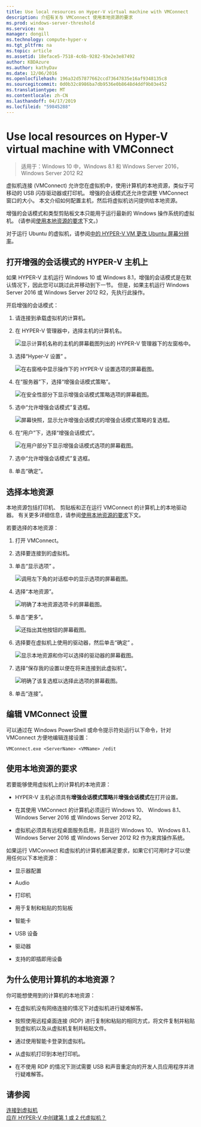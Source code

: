 ```yaml
---
title: Use local resources on Hyper-V virtual machine with VMConnect
description: 介绍有关与 VMConnect 使用本地资源的要求
ms.prod: windows-server-threshold
ms.service: na
manager: dongill
ms.technology: compute-hyper-v
ms.tgt_pltfrm: na
ms.topic: article
ms.assetid: 18eface5-7518-4c6b-9282-93e2e3e87492
author: KBDAzure
ms.author: kathyDav
ms.date: 12/06/2016
ms.openlocfilehash: 196a32d57877662ccd73647835e16af9348135c8
ms.sourcegitcommit: 0d0b32c8986ba7db9536e0b8648d4ddf9b03e452
ms.translationtype: MT
ms.contentlocale: zh-CN
ms.lasthandoff: 04/17/2019
ms.locfileid: "59845288"
---
```

# <a name="use-local-resources-on-hyper-v-virtual-machine-with-vmconnect"></a>Use local resources on Hyper-V virtual machine with VMConnect

>适用于：Windows 10 中，Windows 8.1 和 Windows Server 2016，Windows Server 2012 R2

虚拟机连接 (VMConnect) 允许您在虚拟机中，使用计算机的本地资源，类似于可移动的 USB 闪存驱动器或打印机。 增强的会话模式还允许您调整 VMConnect 窗口的大小。 本文介绍如何配置主机，然后将虚拟机访问提供给本地资源。

增强的会话模式和类型剪贴板文本只能用于运行最新的 Windows 操作系统的虚拟机。 \(请参阅[使用本地资源的要求](#BKMK_NEW)下文。\) 

对于运行 Ubuntu 的虚拟机，请参阅[中的 HYPER-V VM 更改 Ubuntu 屏幕分辨率](https://blogs.msdn.microsoft.com/virtual_pc_guy/2014/09/19/changing-ubuntu-screen-resolution-in-a-hyper-v-vm/)。 
  
## <a name="BKMK_OVER"></a>打开增强的会话模式的 HYPER-V 主机上  
如果 HYPER-V 主机运行 Windows 10 或 Windows 8.1，增强的会话模式是在默认情况下，因此您可以跳过此并移动到下一节。 但是，如果主机运行 Windows Server 2016 或 Windows Server 2012 R2，先执行此操作。 
  
开启增强的会话模式：

1.  请连接到承载虚拟机的计算机。  
  
2.  在 HYPER-V 管理器中，选择主机的计算机名。  
  
    ![显示计算机名称的主机的屏幕截图列出的 HYPER-V 管理器下的左窗格中。](media/Hyper-V-HyperVManager-HostNameSelected.png)  
  
3.  选择“Hyper-V 设置” 。  
  
    ![在右窗格中显示操作下的 HYPER-V 设置选项的屏幕截图。](media/HyperV-ActionsHyperVSettings.png)  
  
4.  在“服务器”下，选择“增强会话模式策略”。  
  
    ![在安全性部分下显示增强会话模式策略选项的屏幕截图。](media/Hyper-V-Settings-ServerEnhancedSessionModePolicy.png)  
  
5.  选中“允许增强会话模式”复选框。  
  
    ![屏幕快照，显示允许增强会话模式的增强会话模式策略的复选框。](media/Hyper-V-Settings-EnhancedSessionModePolicyCheckBox.png)  
  
6.  在“用户”下，选择“增强会话模式”。  
  
    ![在用户部分下显示增强会话模式选项的屏幕截图。 ](media/Hyper-V-Settings-UserEnhancedSessionMode.png)  
  
7.  选中“允许增强会话模式”复选框。  
  
8.  单击“确定”。  
  
## <a name="choose-a-local-resource"></a>选择本地资源

本地资源包括打印机、 剪贴板和正在运行 VMConnect 的计算机上的本地驱动器。 有关更多详细信息，请参阅[使用本地资源的要求](#BKMK_NEW)下文。  
  
若要选择的本地资源：
  
1.  打开 VMConnect。  
  
2.  选择要连接到的虚拟机。  
  
3.  单击“显示选项” 。  
  
    ![调用左下角的对话框中的显示选项的屏幕截图。](media/HyperV-VMConnect-DisplayConfig.png)  
  
4.  选择“本地资源”。  
  
    ![明确了本地资源选项卡的屏幕截图。](media/HyperV-VMConnect-DisplayConfig-LocalResources.png)  
  
5.  单击“更多”。  
  
    ![还指出其他按钮的屏幕截图。](media/HyperV-VMConnect-DisplayConfig-LocalResourcesMore.png)  
  
6.  选择要在虚拟机上使用的驱动器，然后单击“确定” 。  
  
    ![显示本地资源和你可以选择的驱动器的屏幕截图。](media/HyperV-VMConnect-Settings-LocalResourcesDrives.png)  
  
7.  选择“保存我的设置以便在将来连接到此虚拟机”。  
  
    ![明确了该复选框以选择此选项的屏幕截图。](media/HyperV-VMConnect-SaveSettings.png)  
  
8.  单击“连接”。  
  
## <a name="edit-vmconnect-settings"></a>编辑 VMConnect 设置

可以通过在 Windows PowerShell 或命令提示符处运行以下命令，针对 VMConnect 方便地编辑连接设置：  
  
`VMConnect.exe <ServerName> <VMName> /edit`  
  
## <a name="BKMK_NEW"></a>使用本地资源的要求

若要能够使用虚拟机上的计算机的本地资源：  
  
-   HYPER-V 主机必须具有**增强会话模式策略**并**增强会话模式**在打开设置。  
  
-   在其使用 VMConnect 的计算机必须运行 Windows 10、 Windows 8.1、 Windows Server 2016 或 Windows Server 2012 R2。  
  
-   虚拟机必须具有远程桌面服务启用，并且运行 Windows 10、 Windows 8.1、 Windows Server 2016 或 Windows Server 2012 R2 作为来宾操作系统。  
  
如果运行 VMConnect 和虚拟机的计算机都满足要求，如果它们可用时才可以使用任何以下本地资源：  
  
-   显示器配置  
  
-   Audio
  
-   打印机  
  
-   用于复制和粘贴的剪贴板  
  
-   智能卡  
  
-   USB 设备  
  
-   驱动器  
  
-   支持的即插即用设备  
  
## <a name="BKMK_APP"></a>为什么使用计算机的本地资源？
你可能想使用到的计算机的本地资源：  
  
-   在虚拟机没有网络连接的情况下对虚拟机进行疑难解答。  
  
-   按照使用远程桌面连接 (RDP) 进行复制和粘贴的相同方式，将文件复制并粘贴到虚拟机以及从虚拟机复制并粘贴文件。  
  
-   通过使用智能卡登录到虚拟机。  
  
-   从虚拟机打印到本地打印机。  
  
-   在不使用 RDP 的情况下测试需要 USB 和声音重定向的开发人员应用程序并进行疑难解答。  
  
## <a name="see-also"></a>请参阅  
[连接到虚拟机](https://technet.microsoft.com/library/cc742407.aspx)  
[应在 HYPER-V 中创建第 1 或 2 代虚拟机？](../plan/Should-I-create-a-generation-1-or-2-virtual-machine-in-Hyper-V.md)



